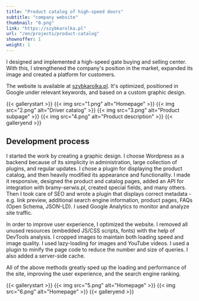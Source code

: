 ```yaml
---
title: "Product catalog of high-speed doors"
subtitle: "company website"
thumbnail: "0.png"
link: "https://szybkarolka.pl"
url: "/en/projects/product-catalog"
shownoffer: 1
weight: 1
---
```


I designed and implemented a high-speed gate buying and selling center. With this, I strengthened the company's position in the market, expanded its image and created a platform for customers.
<!--more-->

The website is available at [szybkarolka.pl](https://szybkarolka.pl). It's optimized, positioned in Google under relevant keywords, and based on a custom graphic design.

{{< gallerystart >}}
{{< img src="1.png" alt="Homepage" >}}
{{< img src="2.png" alt="Driver catalog" >}}
{{< img src="3.png" alt="Product subpage" >}}
{{< img src="4.png" alt="Product description" >}}
{{< galleryend >}}

## Development process

I started the work by creating a graphic design. I choose Wordpress as a backend because of its simplicity in administration, large collection of plugins, and regular updates. I chose a plugin for displaying the product catalog, and then heavily modified its appearance and functionality. I made it responsive, designed the product and catalog pages, added an API for integration with bramy-serwis.pl, created special fields, and many others. Then I took care of SEO and wrote a plugin that displays correct metadata - e.g. link preview, additional search engine information, product pages, FAQs (Open Schema, JSON-LD). I used Google Analytics to monitor and analyze site traffic.

In order to improve user experience, I optimized the website. I removed all unused resources (embedded JS/CSS scripts, fonts) with the help of DevTools analysis. I cropped images to maintain both loading speed and image quality. I used lazy-loading for images and YouTube videos. I used a plugin to minify the page code to reduce the number and size of queries. I also added a server-side cache.

All of the above methods greatly sped up the loading and performance of the site, improving the user experience, and the search engine ranking.

{{< gallerystart >}}
{{< img src="5.png" alt="Homepage" >}}
{{< img src="6.png" alt="Homepage" >}}
{{< galleryend >}}